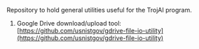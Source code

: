 Repository to hold general utilities useful for the TrojAI program.

1. Google Drive download/upload tool: [https://github.com/usnistgov/gdrive-file-io-utility](https://github.com/usnistgov/gdrive-file-io-utility)



